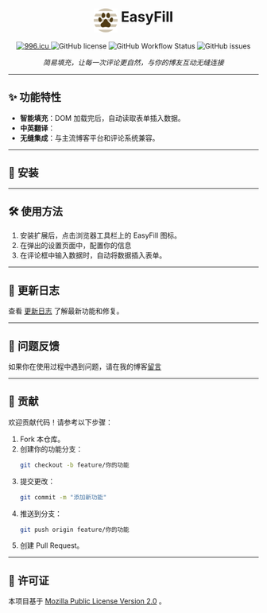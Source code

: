 <h1 align="center">
  <img align="top" width="48" src="./public/icon/48.png" alt="EasyFill Logo">
  <span>EasyFill</span>
</h1>

<p align="center">
  <a href="https://996.icu" target="_blank">
      <img src="https://cos.lhasa.icu/svg/link-996.icu-red.svg" alt="996.icu" />
  </a>
  <img src="https://img.shields.io/github/license/achuanya/EasyFill" alt="GitHub license" />
  <img src="https://img.shields.io/github/actions/workflow/status/achuanya/EasyFill/rss_update.yml?branch=main" alt="GitHub Workflow Status" />
  <img src="https://img.shields.io/github/issues/achuanya/EasyFill" alt="GitHub issues" />
</p>
<p align="center">
  <i>简易填充，让每一次评论更自然，与你的博友互动无缝连接</i>
</p>

---

## ✨ 功能特性

- **智能填充**：DOM 加载完后，自动读取表单插入数据。
- **中英翻译**：
- **无缝集成**：与主流博客平台和评论系统兼容。

---

## 🚀 安装



---

## 🛠 使用方法

1. 安装扩展后，点击浏览器工具栏上的 EasyFill 图标。
2. 在弹出的设置页面中，配置你的信息
3. 在评论框中输入数据时，自动将数据插入表单。

---

## 📄 更新日志

查看 [更新日志](https://github.com/achuanya/EasyFill/blob/main/UpdateLog.md) 了解最新功能和修复。

---

## 🐛 问题反馈

如果你在使用过程中遇到问题，请在我的博客[留言](https://lhasa.icu/guestbook.html)

---

## 🤝 贡献

欢迎贡献代码！请参考以下步骤：

1. Fork 本仓库。
2. 创建你的功能分支：
   ```bash
   git checkout -b feature/你的功能
   ```
3. 提交更改：
   ```bash
   git commit -m "添加新功能"
   ```
4. 推送到分支：
   ```bash
   git push origin feature/你的功能
   ```
5. 创建 Pull Request。

---

## 📜 许可证

本项目基于 [Mozilla Public License Version 2.0](https://github.com/achuanya/EasyFill/blob/main/LICENSE) 。